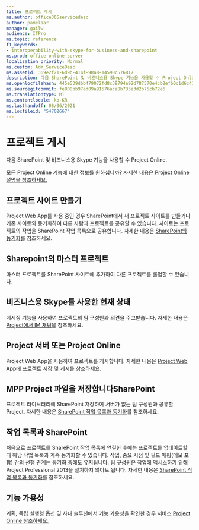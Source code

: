 ```yaml
---
title: 프로젝트 게시
ms.author: office365servicedesc
author: pamelaar
manager: gailw
audience: ITPro
ms.topic: reference
f1_keywords:
- interoperability-with-skype-for-business-and-sharepoint
ms.prod: office-online-server
localization_priority: Normal
ms.custom: Adm_ServiceDesc
ms.assetid: 369e2f21-6d9b-414f-98a8-14590c576817
description: 다음 SharePoint 및 비즈니스용 Skype 기능을 사용할 수 Project Online.
ms.openlocfilehash: 445e539dbb479072fd8c39794a92d787570e4cb2efb0c1d6c435853fa3918a38
ms.sourcegitcommit: fe808bb97ad09a91576aca8b733e3d2b75cb72e6
ms.translationtype: MT
ms.contentlocale: ko-KR
ms.lasthandoff: 08/06/2021
ms.locfileid: "54702667"
---
```

# <a name="project-publishing"></a>프로젝트 게시

다음 SharePoint 및 비즈니스용 Skype 기능을 사용할 수 Project Online.
  
모든 Project Online 기능에 대한 정보를 원하십니까? 자세한 [내용은 Project Online 설명을 참조하세요.](project-online-service-description.md)
  
## <a name="create-a-project-site"></a>프로젝트 사이트 만들기

Project Web App를 사용 중인 경우 SharePoint에서 새 프로젝트 사이트를 만들거나 기존 사이트와 동기화하여 다른 사람과 프로젝트를 공유할 수 있습니다. 사이트는 프로젝트의 작업을 SharePoint 작업 목록으로 공유합니다. 자세한 내용은 [SharePoint와 동기화](https://go.microsoft.com/fwlink/p/?LinkId=271352)를 참조하세요.
  
## <a name="master-projects-on-sharepoint"></a>Sharepoint의 마스터 프로젝트

마스터 프로젝트를 SharePoint 사이트에 추가하여 다른 프로젝트를 롤업할 수 있습니다. 
  
## <a name="presence-with-skype-for-business"></a>비즈니스용 Skype를 사용한 현재 상태

메시징 기능을 사용하여 프로젝트의 팀 구성원과 의견을 주고받습니다. 자세한 내용은 [Project에서 IM 채팅](https://go.microsoft.com/fwlink/p/?LinkId=271351)을 참조하세요.
  
## <a name="publish-projects-on-project-server-or-project-online"></a>Project 서버 또는 Project Online

Project Web App을 사용하여 프로젝트를 게시합니다. 자세한 내용은 [Project Web App에 프로젝트 저장 및 게시](https://go.microsoft.com/fwlink/p/?LinkId=271354)를 참조하세요.
  
## <a name="save-a-project-mpp-file-on-sharepoint"></a>MPP Project 파일을 저장합니다SharePoint

프로젝트 라이브러리에 SharePoint 저장하여 서버가 없는 팀 구성원과 공유할 Project. 자세한 내용은 [SharePoint 작업 목록과 동기화](https://go.microsoft.com/fwlink/p/?LinkId=271353)를 참조하세요.
  
## <a name="task-list-sync-to-sharepoint"></a>작업 목록과 SharePoint

처음으로 프로젝트를 SharePoint 작업 목록에 연결한 후에는 프로젝트를 업데이트할 때 해당 작업 목록과 계속 동기화할 수 있습니다. 작업, 중요 시점 및 필드 매핑(메모 포함) 간의 선행 관계는 동기화 중에도 유지됩니다. 팀 구성원은 작업에 액세스하기 위해 Project Professional 2013을 설치하지 않아도 됩니다. 자세한 내용은 [SharePoint 작업 목록과 동기화](https://go.microsoft.com/fwlink/p/?LinkId=271353)를 참조하세요.
  
## <a name="feature-availability"></a>기능 가용성

계획, 독립 실행형 옵션 및 사내 솔루션에서 기능 가용성을 확인한 경우 서비스 [Project Online 참조하세요.](project-online-service-description.md)
  

